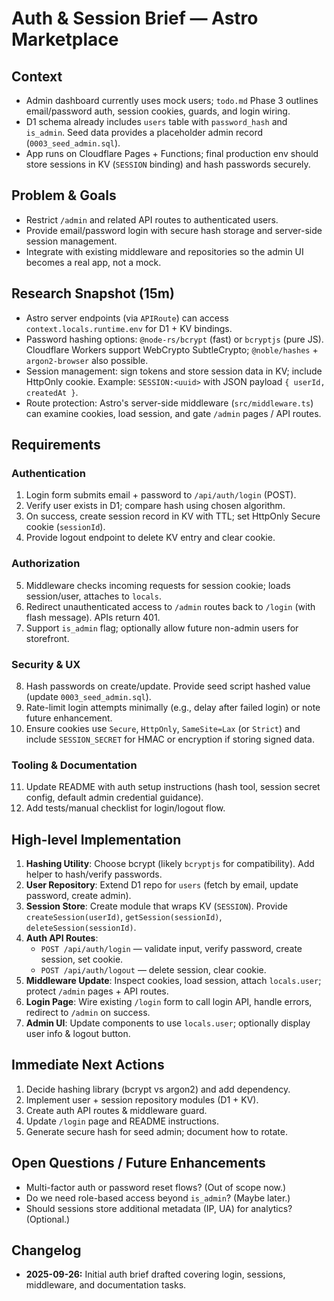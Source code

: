# Auth & Session Brief — Astro Marketplace

## Context
- Admin dashboard currently uses mock users; `todo.md` Phase 3 outlines email/password auth, session cookies, guards, and login wiring.
- D1 schema already includes `users` table with `password_hash` and `is_admin`. Seed data provides a placeholder admin record (`0003_seed_admin.sql`).
- App runs on Cloudflare Pages + Functions; final production env should store sessions in KV (`SESSION` binding) and hash passwords securely.

## Problem & Goals
- Restrict `/admin` and related API routes to authenticated users.
- Provide email/password login with secure hash storage and server-side session management.
- Integrate with existing middleware and repositories so the admin UI becomes a real app, not a mock.

## Research Snapshot (15m)
- Astro server endpoints (via `APIRoute`) can access `context.locals.runtime.env` for D1 + KV bindings.
- Password hashing options: `@node-rs/bcrypt` (fast) or `bcryptjs` (pure JS). Cloudflare Workers support WebCrypto SubtleCrypto; `@noble/hashes` + `argon2-browser` also possible.
- Session management: sign tokens and store session data in KV; include HttpOnly cookie. Example: `SESSION:<uuid>` with JSON payload `{ userId, createdAt }`.
- Route protection: Astro's server-side middleware (`src/middleware.ts`) can examine cookies, load session, and gate `/admin` pages / API routes.

## Requirements
### Authentication
1. Login form submits email + password to `/api/auth/login` (POST).
2. Verify user exists in D1; compare hash using chosen algorithm.
3. On success, create session record in KV with TTL; set HttpOnly Secure cookie (`sessionId`).
4. Provide logout endpoint to delete KV entry and clear cookie.

### Authorization
5. Middleware checks incoming requests for session cookie; loads session/user, attaches to `locals`.
6. Redirect unauthenticated access to `/admin` routes back to `/login` (with flash message). APIs return 401.
7. Support `is_admin` flag; optionally allow future non-admin users for storefront.

### Security & UX
8. Hash passwords on create/update. Provide seed script hashed value (update `0003_seed_admin.sql`).
9. Rate-limit login attempts minimally (e.g., delay after failed login) or note future enhancement.
10. Ensure cookies use `Secure`, `HttpOnly`, `SameSite=Lax` (or `Strict`) and include `SESSION_SECRET` for HMAC or encryption if storing signed data.

### Tooling & Documentation
11. Update README with auth setup instructions (hash tool, session secret config, default admin credential guidance).
12. Add tests/manual checklist for login/logout flow.

## High-level Implementation
1. **Hashing Utility**: Choose bcrypt (likely `bcryptjs` for compatibility). Add helper to hash/verify passwords.
2. **User Repository**: Extend D1 repo for `users` (fetch by email, update password, create admin).
3. **Session Store**: Create module that wraps KV (`SESSION`). Provide `createSession(userId)`, `getSession(sessionId)`, `deleteSession(sessionId)`.
4. **Auth API Routes**:
   - `POST /api/auth/login` — validate input, verify password, create session, set cookie.
   - `POST /api/auth/logout` — delete session, clear cookie.
5. **Middleware Update**: Inspect cookies, load session, attach `locals.user`; protect `/admin` pages + API routes.
6. **Login Page**: Wire existing `/login` form to call login API, handle errors, redirect to `/admin` on success.
7. **Admin UI**: Update components to use `locals.user`; optionally display user info & logout button.

## Immediate Next Actions
1. Decide hashing library (bcrypt vs argon2) and add dependency.
2. Implement user + session repository modules (D1 + KV).
3. Create auth API routes & middleware guard.
4. Update `/login` page and README instructions.
5. Generate secure hash for seed admin; document how to rotate.

## Open Questions / Future Enhancements
- Multi-factor auth or password reset flows? (Out of scope now.)
- Do we need role-based access beyond `is_admin`? (Maybe later.)
- Should sessions store additional metadata (IP, UA) for analytics? (Optional.)

## Changelog
- **2025-09-26:** Initial auth brief drafted covering login, sessions, middleware, and documentation tasks.


